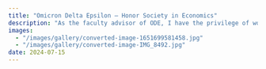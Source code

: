 ```yaml
---
title: "Omicron Delta Epsilon – Honor Society in Economics"
description: "As the faculty advisor of ODE, I have the privilege of working with some of our most dedicated and curious economics students. ODE celebrates academic excellence and fosters a community of future economists through events, discussions, and mentorship. I greatly enjoy supporting and guiding students as they explore their interests and grow as scholars within this honor society."
images:
  - "/images/gallery/converted-image-1651699581458.jpg"
  - "/images/gallery/converted-image-IMG_8492.jpg"
date: 2024-07-15
---
```

